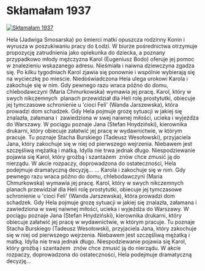 Skłamałam 1937 
=============
[![Skłamałam 1937 ](http://vidos.pl/images/player.gif)](http://vidos.pl/sklamalam-1937)

 Hela (Jadwiga Smosarska) po śmierci matki opuszcza rodzinny Konin i wyrusza w poszukiwaniu pracy do Łodzi. W biurze pośrednictwa otrzymuje propozycję zatrudnienia jako opiekunka do dziecka, a poznany przypadkowo młody mężczyzna Karol (Eugeniusz Bodo) oferuje jej pomoc w znalezieniu wskazanego adresu. Nieśmiała i naiwna dziewczyna zgadza się. Po kilku tygodniach Karol zjawia się ponownie i wspólnie wybierają się na wycieczkę po mieście. Niedoświadczona Hela ulega urokowi Karola i zakochuje się w nim. Gdy pewnego razu wraca późno do domu, chlebodawczyni (Maria Chmurkowska) wymawia jej pracę. Karol, który w swych nikczemnych  planach przewidział dla Heli rolę prostytutki, obiecuje jej tymczasowe schronienie u 'cioci Feli' (Wanda Jarszewska), która prowadzi dom schadzek. Gdy Hela pojmuje grozę sytuacji w jakiej się znalazła, załamana i  zawiedziona w swej naiwnej miłości, ucieka i wyjeżdża do Warszawy. W pociągu poznaje Jana (Stefan Hnydziński), kierownika drukarni, który obiecuje załatwić jej pracę w wydawnictwie, w którym pracuje. Tu poznaje Stacha Burskiego (Tadeusz Wesołowski), przyjaciela Jana, który zakochuje się w niej od pierwszego wejrzenia. Niebawem jest szczęśliwą mężatką i matką. Idylla nie trwa jednak długo. Niespodziewanie pojawia się Karol, który groźbą i szantażem  znów chce zmusić ją do nierządu. W akcie rozpaczy, doprowadzona do ostateczności, Hela podejmuje dramatyczną decyzję...   ... Karola i zakochuje się w nim. Gdy pewnego razu wraca późno do domu, chlebodawczyni (Maria Chmurkowska) wymawia jej pracę. Karol, który w swych nikczemnych  planach przewidział dla Heli rolę prostytutki, obiecuje jej tymczasowe schronienie u 'cioci Feli' (Wanda Jarszewska), która prowadzi dom schadzek. Gdy Hela pojmuje grozę sytuacji w jakiej się znalazła, załamana i  zawiedziona w swej naiwnej miłości, ucieka i wyjeżdża do Warszawy. W pociągu poznaje Jana (Stefan Hnydziński), kierownika drukarni, który obiecuje załatwić jej pracę w wydawnictwie, w którym pracuje. Tu poznaje Stacha Burskiego (Tadeusz Wesołowski), przyjaciela Jana, który zakochuje się w niej od pierwszego wejrzenia. Niebawem jest szczęśliwą mężatką i matką. Idylla nie trwa jednak długo. Niespodziewanie pojawia się Karol, który groźbą i szantażem  znów chce zmusić ją do nierządu. W akcie rozpaczy, doprowadzona do ostateczności, Hela podejmuje dramatyczną decyzję...
